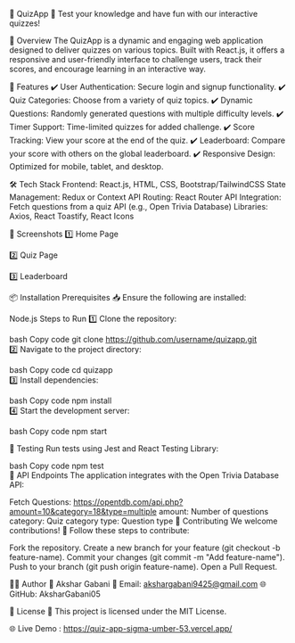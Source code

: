🎯 QuizApp
🧠 Test your knowledge and have fun with our interactive quizzes!

🌟 Overview
The QuizApp is a dynamic and engaging web application designed to deliver quizzes on various topics. Built with React.js, it offers a responsive and user-friendly interface to challenge users, track their scores, and encourage learning in an interactive way.

📂 Features
✔️ User Authentication: Secure login and signup functionality.
✔️ Quiz Categories: Choose from a variety of quiz topics.
✔️ Dynamic Questions: Randomly generated questions with multiple difficulty levels.
✔️ Timer Support: Time-limited quizzes for added challenge.
✔️ Score Tracking: View your score at the end of the quiz.
✔️ Leaderboard: Compare your score with others on the global leaderboard.
✔️ Responsive Design: Optimized for mobile, tablet, and desktop.

🛠️ Tech Stack
Frontend: React.js, HTML, CSS, Bootstrap/TailwindCSS
State Management: Redux or Context API
Routing: React Router
API Integration: Fetch questions from a quiz API (e.g., Open Trivia Database)
Libraries: Axios, React Toastify, React Icons

🎨 Screenshots
1️⃣ Home Page

2️⃣ Quiz Page

3️⃣ Leaderboard

📦 Installation
Prerequisites
📥 Ensure the following are installed:

Node.js
Steps to Run
1️⃣ Clone the repository:

bash
Copy code
git clone https://github.com/username/quizapp.git  
2️⃣ Navigate to the project directory:

bash
Copy code
cd quizapp  
3️⃣ Install dependencies:

bash
Copy code
npm install  
4️⃣ Start the development server:

bash
Copy code
npm start  

🧪 Testing
Run tests using Jest and React Testing Library:

bash
Copy code
npm test  
📜 API Endpoints
The application integrates with the Open Trivia Database API:

Fetch Questions: https://opentdb.com/api.php?amount=10&category=18&type=multiple
amount: Number of questions
category: Quiz category
type: Question type
🤝 Contributing
We welcome contributions! 🚀 Follow these steps to contribute:

Fork the repository.
Create a new branch for your feature (git checkout -b feature-name).
Commit your changes (git commit -m "Add feature-name").
Push to your branch (git push origin feature-name).
Open a Pull Request.

👨‍💻 Author
👤 Akshar Gabani
📧 Email: akshargabani9425@gmail.com
🌐 GitHub: AksharGabani05

📄 License
📜 This project is licensed under the MIT License.

🌐 Live Demo : https://quiz-app-sigma-umber-53.vercel.app/
